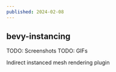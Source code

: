 ```yaml
---
published: 2024-02-08
---
```


## bevy-instancing

TODO: Screenshots
TODO: GIFs

Indirect instanced mesh rendering plugin


